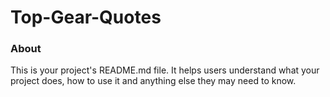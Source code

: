 Top-Gear-Quotes
===============

### About

This is your project's README.md file. It helps users understand what your
project does, how to use it and anything else they may need to know.